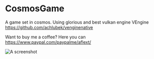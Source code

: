 # CosmosGame
A game set in cosmos. Using glorious and best vulkan engine VEngine https://github.com/achlubek/venginenative

Want to buy me a coffee? Here you can https://www.paypal.com/paypalme/aflext/

![A screenshot](https://i.imgur.com/ZY9Jhlz.jpg "Screenshot")
